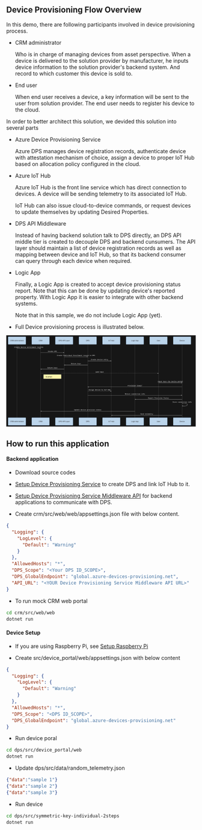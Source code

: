 ## Device Provisioning Flow Overview

In this demo, there are following participants involved in device provisioning process.

- CRM administrator
  
  Who is in charge of managing devices from asset perspective. When a device is delivered to the solution provider by manufacturer, he inputs device information to the solution provider's backend system. And record to which customer this device is sold to.

- End user

  When end user receives a device, a key information will be sent to the user from solution provider. The end user needs to register his device to the cloud.

In order to better architect this solution, we devided this solution into several parts

- Azure Device Provisioning Service

  Azure DPS manages device registration records, authenticate device with attestation mechanism of choice, assign a device to proper IoT Hub based on allocation policy configured in the cloud.

- Azure IoT Hub

  Azure IoT Hub is the front line service which has direct connection to devices. A device will be sending telemetry to its associated IoT Hub.
  
  IoT Hub can also issue cloud-to-device commands, or request devices to update themselves by updating Desired Properties.

- DPS API Middleware

  Instead of having backend solution talk to DPS directly, an DPS API middle tier is created to decouple DPS and backend cunsumers. The API layer should maintain a list of device registration records as well as mapping between device and IoT Hub, so that its backend consumer can query through each device when required.

- Logic App

  Finally, a Logic App is created to accept device provisioning status report. Note that this can be done by updating device's reported property. With Logic App it is easier to integrate with other backend systems. 

  Note that in this sample, we do not include Logic App (yet).


- Full Device provisioning process is illustrated below.

<img src="docs/img/provisioning-flow.jpg" />

## How to run this application

#### Backend application

-   Download source codes

-   [Setup Device Provisioning Service](docs/dps.md) to create DPS and link IoT Hub to it.

-   [Setup Device Provisioning Service Middleware API](docs/dps_api.md) for backend applications to communicate with DPS.

-   Create crm/src/web/web/appsettings.json file with below content.

```json
{
  "Logging": {
    "LogLevel": {
      "Default": "Warning"
    }
  },
  "AllowedHosts": "*",
  "DPS_Scope": "<Your DPS ID_SCOPE>",
  "DPS_GlobalEndpoint": "global.azure-devices-provisioning.net",
  "API_URL": "<YOUR Device Provisioning Service Middleware API URL>"
}
```

-   To run mock CRM web portal

```bash
cd crm/src/web/web
dotnet run
```

#### Device Setup

-   If you are using Raspberry Pi, see [Setup Raspberry Pi](docs/raspberry-pi.md)

-   Create src/device_portal/web/appsettings.json with below content

```json
{
  "Logging": {
    "LogLevel": {
      "Default": "Warning"
    }
  },
  "AllowedHosts": "*",
  "DPS_Scope": "<DPS ID_SCOPE>",
  "DPS_GlobalEndpoint": "global.azure-devices-provisioning.net"
}
```

-   Run device poral

```bash
cd dps/src/device_portal/web
dotnet run
```

-   Update dps/src/data/random_telemetry.json

```json
{"data":"sample 1"}
{"data":"sample 2"}
{"data":"sample 3"}
```
-   Run device

```bash
cd dps/src/symmetric-key-individual-2steps
dotnet run
```